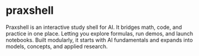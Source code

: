 # praxshell
Praxshell is an interactive study shell for AI. It bridges math, code, and practice in one place. Letting you explore formulas, run demos, and launch notebooks. Built modularly, it starts with AI fundamentals and expands into models, concepts, and applied research.

